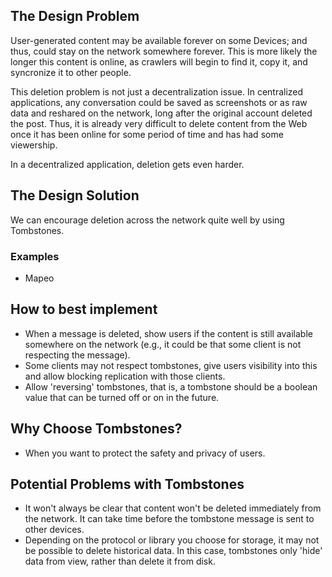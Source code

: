 ## The Design Problem

User-generated content may be available forever on some Devices; and thus, could stay on the network somewhere forever. This is more likely the longer this content is online, as crawlers will begin to find it, copy it, and syncronize it to other people.

This deletion problem is not just a decentralization issue. In centralized applications, any conversation could be saved as screenshots or as raw data and reshared on the network, long after the original account deleted the post. Thus, it is already very difficult to delete content from the Web once it has been online for some period of time and has had some viewership.

In a decentralized application, deletion gets even harder. 

## The Design Solution

We can encourage deletion across the network quite well by using Tombstones. 

### Examples

* Mapeo

## How to best implement

* When a message is deleted, show users if the content is still available somewhere on the network (e.g., it could be that some client is not respecting the message). 
* Some clients may not respect tombstones, give users visibility into this and allow blocking replication with those clients.
* Allow 'reversing' tombstones, that is, a tombstone should be a boolean value that can be turned off or on in the future.

## Why Choose Tombstones?

* When you want to protect the safety and privacy of users.

## Potential Problems with Tombstones

* It won't always be clear that content won't be deleted immediately from the network. It can take time before the tombstone message is sent to other devices. 
* Depending on the protocol or library you choose for storage, it may not be possible to delete historical data. In this case, tombstones only 'hide' data from view, rather than delete it from disk. 
